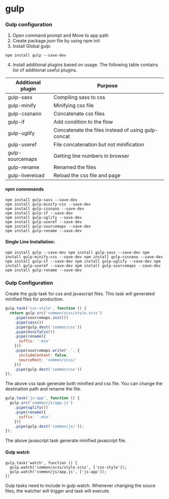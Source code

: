 # gulp

### Gulp configuration

1. Open command prompt and Move to app path
2. Create package.json file by using npm init
3. Install Global gulp:
```
npm install gulp --save-dev
```
4. Install additional plugins based on usage. The following table contains list of additional useful plugins.

Additional plugin | Purpose 
---|---
gulp-sass | Compiling sass to css 
gulp-minify | Minifying css file 
gulp-cssnano | Concatenate css files 
gulp-if | Add condition to the flow 
gulp-uglify | Concatenate the files instead of using gulp-concat 
gulp-useref | File concatenation but not minification 
gulp-sourcemaps | Getting line numbers in browser 
gulp-rename | Renamed the files 
gulp-livereload | Reload the css file and page 

#### npm commmands
~~~
npm install gulp-sass --save-dev 
npm install gulp-minify-css --save-dev 
npm install gulp-cssnano --save-dev 
npm install gulp-if --save-dev 
npm install gulp-uglify --save-dev 
npm install gulp-useref --save-dev 
npm install gulp-sourcemaps --save-dev 
npm install gulp-rename --save-dev 
~~~

#### Single Line Installation:
~~~
npm install gulp --save-dev npm install gulp-sass --save-dev npm install gulp-minify-css --save-dev npm install gulp-cssnano --save-dev npm install gulp-if --save-dev npm install gulp-uglify --save-dev npm install gulp-useref --save-dev npm install gulp-sourcemaps --save-dev npm install gulp-rename --save-dev 
~~~

### Gulp Configuration

Create the gulp task for css and javascript files. This task will generated minified files for production.

```javascript
gulp.task('css-style', function () {
  return gulp.src('common/scss/style.scss')
    .pipe(sourcemaps.init())
    .pipe(sass())
    .pipe(gulp.dest('common/css'))
    .pipe(minifyCss())
    .pipe(rename({
      suffix: '.min'
    }))
    .pipe(sourcemaps.write('.', {
      includeContent: false,
      sourceRoot: 'common/scss/'
    }))
    .pipe(gulp.dest('common/css'))
});
```

The above css task generate both minified and css file. You can change the destination path and rename the file.

```javascript
gulp.task('js-app', function () {
  gulp.src('common/js/app.js')
    .pipe(uglify())
    .pipe(rename({
      suffix: '.min'
    }))
    .pipe(gulp.dest('common/js/'));
});
```
The above javascript task generate minified javascript file.

#### Gulp watch
```
gulp.task('watch', function () {
  gulp.watch('common/scss/style.scss', ['css-style']);
  gulp.watch('common/js/app.js', ['js-app']);
})
```

Gulp tasks need to include in gulp watch. Whenever changing the souce files, the watcher will trigger and task will execute.
